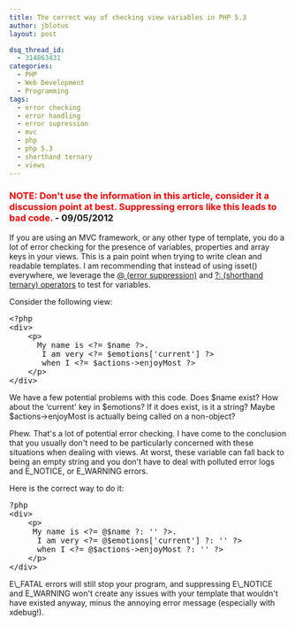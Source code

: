 ```yaml
---
title: The correct way of checking view variables in PHP 5.3
author: jblotus
layout: post

dsq_thread_id:
  - 314863431
categories:
  - PHP
  - Web Development
  - Programming
tags:
  - error checking
  - error handling
  - error supression
  - mvc
  - php
  - php 5.3
  - shorthand ternary
  - views
---
```

### **<span style="color: #ff0000;">NOTE: Don't use the information in this article, consider it a discussion point at best. Suppressing errors like this leads to bad code.</span> - 09/05/2012**

If you are using an MVC framework, or any other type of template, you do a lot of error checking for the presence of variables, properties and array keys in your views. This is a pain point when trying to write clean and readable templates. I am recommending that instead of using isset() everywhere, we leverage the [@ (error suppression)][1] and [?: (shorthand ternary) operators][2] to test for variables.

Consider the following view:

<pre class="brush:php">&lt;?php
&lt;div&gt;
    &lt;p&gt;
      My name is &lt;?= $name ?&gt;.
       I am very &lt;?= $emotions['current'] ?&gt;
       when I &lt;?= $actions-&gt;enjoyMost ?&gt;
    &lt;/p&gt;
&lt;/div&gt;</pre> We have a few potential problems with this code. Does $name exist? How about the &#8216;current' key in $emotions? If it does exist, is it a string? Maybe $actions->enjoyMost is actually being called on a non-object?

Phew. That's a lot of potential error checking. I have come to the conclusion that you usually don't need to be particularly concerned with these situations when dealing with views. At worst, these variable can fall back to being an empty string and you don't have to deal with polluted error logs and E\_NOTICE, or E\_WARNING errors.

Here is the correct way to do it:

<pre class="brush:php">?php
&lt;div&gt;
    &lt;p&gt;
     My name is &lt;?= @$name ?: '' ?&gt;.
      I am very &lt;?= @$emotions['current'] ?: '' ?&gt;
      when I &lt;?= @$actions-&gt;enjoyMost ?: '' ?&gt;
    &lt;/p&gt;
&lt;/div&gt;</pre> E\_FATAL errors will still stop your program, and suppressing E\_NOTICE and E_WARNING won't create any issues with your template that wouldn't have existed anyway, minus the annoying error message (especially with xdebug!).

&nbsp;

 [1]: http://php.net/manual/en/language.operators.errorcontrol.php
 [2]: http://davidwalsh.name/php-shorthand-if-else-ternary-operators

